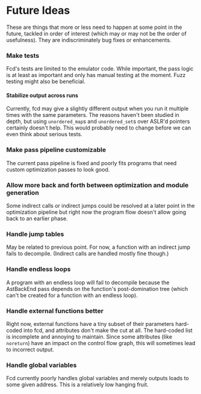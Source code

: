 # Future Ideas

These are things that more or less need to happen at some point in the future,
tackled in order of interest (which may or may not be the order of usefulness).
They are indiscriminately bug fixes or enhancements.

### Make tests

Fcd's tests are limited to the emulator code. While important, the pass logic is
at least as important and only has manual testing at the moment. Fuzz testing
might also be beneficial.

#### Stabilize output across runs

Currently, fcd may give a slightly different output when you run it multiple
times with the same parameters. The reasons haven't been studied in depth, but
using `unordered_map`s and `unordered_set`s over ASLR'd pointers certainly
doesn't help. This would probably need to change before we can even think about
serious tests.

### Make pass pipeline customizable

The current pass pipeline is fixed and poorly fits programs that need custom
optimization passes to look good.

### Allow more back and forth between optimization and module generation

Some indirect calls or indirect jumps could be resolved at a later point in the
optimization pipeline but right now the program flow doesn't allow going back
to an earlier phase.

### Handle jump tables

May be related to previous point. For now, a function with an indirect jump fails
to decompile. (Indirect calls are handled mostly fine though.)

### Handle endless loops

A program with an endless loop will fail to decompile because the AstBackEnd
pass depends on the function's post-domination tree (which can't be created for
a function with an endless loop).

### Handle external functions better

Right now, external functions have a tiny subset of their parameters hard-coded
into fcd, and attributes don't make the cut at all. The hard-coded list is
incomplete and annoying to maintain. Since some attributes (like `noreturn`)
have an impact on the control flow graph, this will sometimes lead to incorrect
output.

### Handle global variables

Fcd currently poorly handles global variables and merely outputs loads to some
given address. This is a relatively low hanging fruit.
